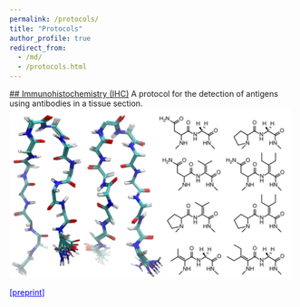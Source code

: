 ```yaml
---
permalink: /protocols/
title: "Protocols"
author_profile: true
redirect_from:
  - /md/
  - /protocols.html
---
```


<a href="http://www.jbc.org/content/early/2019/11/05/jbc.RA119.011297" target="_blank">## Immunohistochemistry (IHC)</a>
A protocol for the detection of antigens using antibodies in a tissue section.
<img src='/images/betahairpin_2500.png' width='500' height='300'>


<a style="color:blue" href="https://chemrxiv.org/s/c3ceb27a7adb6d7e0acb" target="_blank">[preprint]</a>
